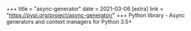 +++
title = "async-generator"
date = 2021-03-06
[extra]
link = "https://pypi.org/project/async-generator/"
+++
Python library - Async generators and context managers for Python 3.5+

